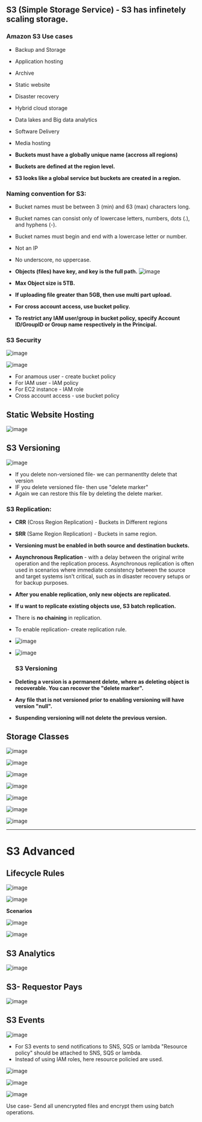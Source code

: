 ## S3 (Simple Storage Service) - S3 has infinetely scaling storage.

### Amazon S3 Use cases

- Backup and Storage
- Application hosting
- Archive
- Static website 
- Disaster recovery
- Hybrid cloud storage
- Data lakes and Big data analytics
- Software Delivery
- Media hosting


- **Buckets must have a globally unique name (accross all regions)**
- **Buckets are defined at the region level.**
- **S3 looks like a global service but buckets are created in a region.**

### Naming convention for S3:

- Bucket names must be between 3 (min) and 63 (max) characters long.
- Bucket names can consist only of lowercase letters, numbers, dots (.), and hyphens (-).
- Bucket names must begin and end with a lowercase letter or number.
- Not an IP
- No underscore, no uppercase.

- **Objects (files) have key, and key is the full path.**
  ![image](https://github.com/muppin/mastering-DevOps/assets/56094875/d2efb50d-2dcc-4224-9614-cba2d88f34c5)

- **Max Object size is 5TB.**
- **If uploading file greater than 5GB, then use multi part upload.**
- **For cross account access, use bucket policy.**
- **To restrict any IAM user/group in bucket policy, specify Account ID/GroupID or Group name respectively in the Principal.**

### S3 Security

![image](https://github.com/muppin/mastering-DevOps/assets/56094875/6db284a3-c608-4625-98c7-1f2ae87a6b41)

![image](https://github.com/muppin/mastering-DevOps/assets/56094875/9b74923d-23d7-401a-9e2e-327eb8666acb)

- For anamous user - create bucket policy
- For IAM user - IAM policy
- For EC2 instance - IAM role
- Cross account access - use bucket policy

## Static Website Hosting

![image](https://github.com/muppin/mastering-DevOps/assets/56094875/c0a90f8a-a0c8-47ed-a7a1-1f911790a9ac)

## S3 Versioning

![image](https://github.com/muppin/mastering-DevOps/assets/56094875/036e4b5f-baed-4441-b22e-78c46697b9f4)

- If you delete non-versioned file- we can permanentlty delete that version
- IF you delete versioned file- then use "delete marker"
- Again we can restore this file by deleting the delete marker.



### S3 Replication:
- **CRR** (Cross Region Replication) - Buckets in Different regions
- **SRR** (Same Region Replication) - Buckets in same region.
- **Versioning must be enabled in both source and destination buckets.**
- **Asynchronous Replication** - with a delay between the original write operation and the replication process. Asynchronous replication is often used in scenarios where immediate consistency between the source and target systems isn't critical, such as in disaster recovery setups or for backup purposes.
- **After you enable replication, only new objects are replicated.**
- **If u want to replicate existing objects use, S3 batch replication.**
- There is **no chaining** in replication.
- To enable replication- create replication rule.
- ![image](https://github.com/muppin/mastering-DevOps/assets/56094875/62d3d8a4-f37d-4caa-b883-ddbf7123af02)
- ![image](https://github.com/muppin/mastering-DevOps/assets/56094875/27f32666-9d33-4d31-9290-f4a0bcdad098)




  ### S3 Versioning
- **Deleting a version is a permanent delete, where as deleting object is recoverable. You can recover the "delete marker".**
-  **Any file that is not versioned prior to enabling versioning will have version "null".**
-  **Suspending versioning will not delete the previous version.**


## Storage Classes

![image](https://github.com/muppin/mastering-DevOps/assets/56094875/2654ae6b-e5d3-4809-8bb5-cd41ee98e992)

![image](https://github.com/muppin/mastering-DevOps/assets/56094875/b0699946-c4c4-431c-a3f4-6997d9f95b38)

![image](https://github.com/muppin/mastering-DevOps/assets/56094875/3fd36ddd-bfc3-483f-927d-c0cd942db8ce)

![image](https://github.com/muppin/mastering-DevOps/assets/56094875/5a463e96-f610-4de5-b545-aae6e14b5718)

![image](https://github.com/muppin/mastering-DevOps/assets/56094875/12e2d78d-5656-4184-a96a-f29084221ad0)

![image](https://github.com/muppin/mastering-DevOps/assets/56094875/75312234-bd92-4acd-9ed7-6ff2bac511a1)

![image](https://github.com/muppin/mastering-DevOps/assets/56094875/cd205ba7-4af3-4b49-8c7f-ff803da1ceed)


**********************************************************************************************************************************************************************************************

# S3 Advanced

## Lifecycle Rules

![image](https://github.com/muppin/mastering-DevOps/assets/56094875/bd1eecb2-4d2e-42df-b484-b97f26d97db6)

![image](https://github.com/muppin/mastering-DevOps/assets/56094875/f217a7c9-5376-4e57-bd98-47640739e68a)

**Scenarios**

![image](https://github.com/muppin/mastering-DevOps/assets/56094875/8252c63f-8d88-432a-b009-c9a7d1be9ef0)

![image](https://github.com/muppin/mastering-DevOps/assets/56094875/c8acd118-9506-4f07-b5b2-4fa8389e972a)

## S3 Analytics

![image](https://github.com/muppin/mastering-DevOps/assets/56094875/eb626384-156d-40a4-9765-cc2b28af2237)


## S3- Requestor Pays

![image](https://github.com/muppin/mastering-DevOps/assets/56094875/614ed238-8919-44c8-9b9b-68878930ea49)

## S3 Events

![image](https://github.com/muppin/mastering-DevOps/assets/56094875/f9738639-87d0-4de4-b528-d82f62415f44)

- For S3 events to send notifications to SNS, SQS or lambda "Resource policy" should be attached to SNS, SQS or lambda.
- Instead of using IAM roles, here resource policied are used.


![image](https://github.com/muppin/mastering-DevOps/assets/56094875/d5d617a9-0884-42d6-ae1d-fbfc254537ed)

![image](https://github.com/muppin/mastering-DevOps/assets/56094875/ed726965-0785-4301-85c3-fa46d259d601)

![image](https://github.com/muppin/mastering-DevOps/assets/56094875/546ecbbb-1f0e-4af4-a066-8e1e2573711d)

Use case- Send all unencrypted files and encrypt them using batch operations.



















